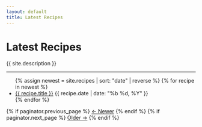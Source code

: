 ```yaml
---
layout: default
title: Latest Recipes
---
```


<h1>Latest Recipes</h1>
<p>{{ site.description }}</p>
<hr />

<ul class="recipe-list">
  {% assign newest = site.recipes | sort: "date" | reverse %}
  {% for recipe in newest %}
    <li>
      <a href="{{ recipe.url | relative_url }}">{{ recipe.title }}</a>
      <span class="date">{{ recipe.date | date: "%b %d, %Y" }}</span>
    </li>
  {% endfor %}
</ul>

<div class="pagination">
  {% if paginator.previous_page %}
    <a href="{{ paginator.previous_page_path | relative_url }}">← Newer</a>
  {% endif %}
  {% if paginator.next_page %}
    <a href="{{ paginator.next_page_path | relative_url }}">Older →</a>
  {% endif %}
</div>
